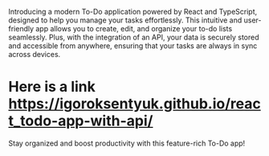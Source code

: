 Introducing a modern To-Do application powered by React and TypeScript, designed to help you manage your tasks effortlessly. This intuitive and user-friendly app allows you to create, edit, and organize your to-do lists seamlessly. Plus, with the integration of an API, your data is securely stored and accessible from anywhere, ensuring that your tasks are always in sync across devices. 
# Here is a link https://igoroksentyuk.github.io/react_todo-app-with-api/
Stay organized and boost productivity with this feature-rich To-Do app!
